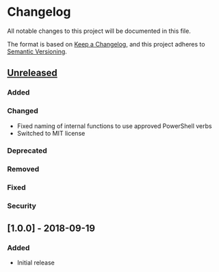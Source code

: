 # Changelog
All notable changes to this project will be documented in this file.

The format is based on [Keep a Changelog](https://keepachangelog.com/en/1.0.0/),
and this project adheres to [Semantic Versioning](https://semver.org/spec/v2.0.0.html).

## [Unreleased]
### Added
### Changed
- Fixed naming of internal functions to use approved PowerShell verbs
- Switched to MIT license
### Deprecated
### Removed
### Fixed
### Security

## [1.0.0] - 2018-09-19
### Added
- Initial release

[Unreleased]: https://github.com/natescherer/Get-ExpiringAdfsCertificate/compare/v1.0.0...HEAD